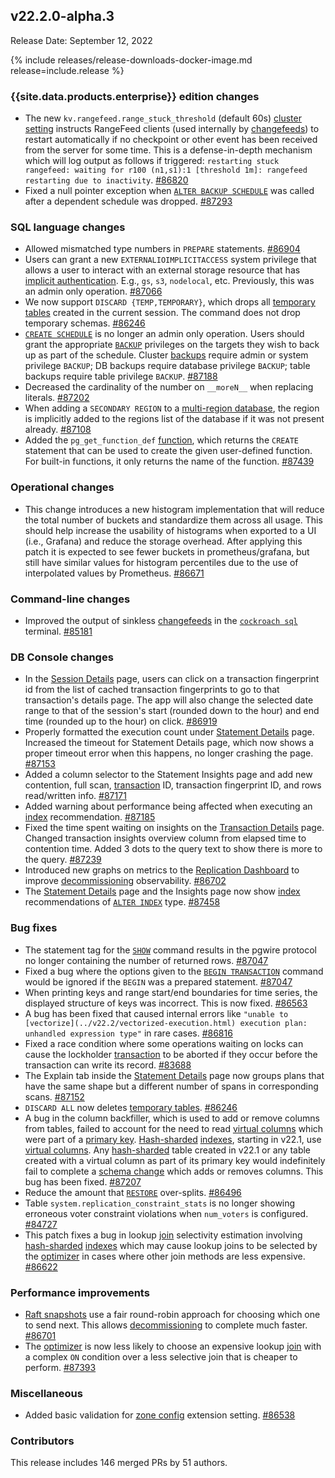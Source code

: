 ## v22.2.0-alpha.3

Release Date: September 12, 2022

{% include releases/release-downloads-docker-image.md release=include.release %}

<h3 id="v22-2-0-alpha-3-enterprise-edition-changes">{{site.data.products.enterprise}} edition changes</h3>

- The new `kv.rangefeed.range_stuck_threshold` (default 60s) [cluster setting](../v22.2/cluster-settings.html) instructs RangeFeed clients (used internally by [changefeeds](../v22.2/create-changefeed.html)) to restart automatically if no checkpoint or other event has been received from the server for some time. This is a defense-in-depth mechanism which will log output as follows if triggered: `restarting stuck rangefeed: waiting for r100 (n1,s1):1 [threshold 1m]: rangefeed restarting due to inactivity`. [#86820][#86820]
- Fixed a null pointer exception when [`ALTER BACKUP SCHEDULE`](../v22.2/create-schedule-for-backup.html) was called after a dependent schedule was dropped. [#87293][#87293]

<h3 id="v22-2-0-alpha-3-sql-language-changes">SQL language changes</h3>

- Allowed mismatched type numbers in `PREPARE` statements. [#86904][#86904]
- Users can grant a new `EXTERNALIOIMPLICITACCESS` system privilege that allows a user to interact with an external storage resource that has [implicit authentication](../v22.2/cloud-storage-authentication.html). E.g., `gs`, `s3`, `nodelocal`, etc. Previously, this was an admin only operation. [#87066][#87066]
- We now support `DISCARD {TEMP,TEMPORARY}`, which drops all [temporary tables](../v22.2/temporary-tables.html) created in the current session. The command does not drop temporary schemas. [#86246][#86246]
- [`CREATE SCHEDULE`](../v22.2/create-schedule-for-backup.html) is no longer an admin only operation. Users should grant the appropriate [`BACKUP`](../v22.2/backup.html) privileges on the targets they wish to back up as part of the schedule. Cluster [backups](../v22.2/backup.html) require admin or system privilege `BACKUP`; DB backups require database privilege `BACKUP`; table backups require table privilege `BACKUP`. [#87188][#87188]
- Decreased the cardinality of the number on `__moreN__` when replacing literals. [#87202][#87202]
- When adding a `SECONDARY REGION` to a [multi-region database](../v22.2/multiregion-overview.html), the region is implicitly added to the regions list of the database if it was not present already. [#87108][#87108]
- Added the `pg_get_function_def` [function](../v22.2/functions-and-operators.html), which returns the `CREATE` statement that can be used to create the given user-defined function. For built-in functions, it only returns the name of the function. [#87439][#87439]

<h3 id="v22-2-0-alpha-3-operational-changes">Operational changes</h3>

- This change introduces a new histogram implementation that will reduce the total number of buckets and standardize them across all usage. This should help increase the usability of histograms when exported to a UI (i.e., Grafana) and reduce the storage overhead. After applying this patch it is expected to see fewer buckets in prometheus/grafana, but still  have similar values for histogram percentiles due to the use of interpolated values by Prometheus. [#86671][#86671]

<h3 id="v22-2-0-alpha-3-command-line-changes">Command-line changes</h3>

- Improved the output of sinkless [changefeeds](../v22.2/create-changefeed.html) in the [`cockroach sql`](../v22.2/cockroach-sql.html) terminal. [#85181][#85181]

<h3 id="v22-2-0-alpha-3-db-console-changes">DB Console changes</h3>

- In the [Session Details](../v22.2/ui-sessions-page.html) page, users can click on a transaction fingerprint id from the list of cached transaction fingerprints to go to that transaction's details page. The app will also change the selected date range to that of the session's start (rounded down to the hour) and end time (rounded up to the hour) on click. [#86919][#86919]
- Properly formatted the execution count under [Statement Details](../v22.2/ui-statements-page.html) page. Increased the timeout for Statement Details page, which now shows a proper timeout error when this happens, no longer crashing the page. [#87153][#87153]
- Added a column selector to the Statement Insights page and add new contention, full scan, [transaction](../v22.2/transactions.html) ID, transaction fingerprint ID, and rows read/written info. [#87171][#87171]
- Added warning about performance being affected when executing an [index](../v22.2/indexes.html) recommendation. [#87185][#87185]
- Fixed the time spent waiting on insights on the [Transaction Details](../v22.2/ui-transactions-page.html) page. Changed transaction insights overview column from elapsed time to contention time. Added 3 dots to the query text to show there is more to the query. [#87239][#87239]
- Introduced new graphs on metrics to the [Replication Dashboard](../v22.2/ui-replication-dashboard.html) to improve [decommissioning](../v22.2/node-shutdown.html) observability. [#86702][#86702]
- The [Statement Details](../v22.2/ui-statements-page.html) page and the Insights page now show [index](../v22.2/indexes.html) recommendations of [`ALTER INDEX`](../v22.2/alter-index.html) type. [#87458][#87458]

<h3 id="v22-2-0-alpha-3-bug-fixes">Bug fixes</h3>

- The statement tag for the [`SHOW`](../v22.2/show-vars.html) command results in the pgwire protocol no longer containing the number of returned rows. [#87047][#87047]
- Fixed a bug where the options given to the [`BEGIN TRANSACTION`](../v22.2/begin-transaction.html) command would be ignored if the `BEGIN` was a prepared statement. [#87047][#87047]
- When printing keys and range start/end boundaries for time series, the displayed structure of keys was incorrect. This is now fixed. [#86563][#86563]
- A bug has been fixed that caused internal errors like `"unable to [vectorize](../v22.2/vectorized-execution.html) execution plan: unhandled expression type"` in rare cases. [#86816][#86816]
- Fixed a race condition where some operations waiting on locks can cause the lockholder [transaction](../v22.2/transactions.html) to be aborted if they occur before the transaction can write its record. [#83688][#83688]
- The Explain tab inside the [Statement Details](../v22.2/ui-statements-page.html) page now groups plans that have the same shape but a different number of spans in corresponding scans. [#87152][#87152]
- `DISCARD ALL` now deletes [temporary tables](../v22.2/temporary-tables.html). [#86246][#86246]
- A bug in the column backfiller, which is used to add or remove columns from tables, failed to account for the need to read [virtual columns](../v22.2/computed-columns.html) which were part of a [primary key](../v22.2/primary-key.html). [Hash-sharded](../v22.2/hash-sharded-indexes.html) [indexes](../v22.2/indexes.html), starting in v22.1, use [virtual columns](../v22.2/computed-columns.html). Any [hash-sharded](../v22.2/hash-sharded-indexes.html) table created in v22.1 or any table created with a virtual column as part of its primary key would indefinitely fail to complete a [schema change](../v22.2/online-schema-changes.html) which adds or removes columns. This bug has been fixed. [#87207][#87207]
- Reduce the amount that [`RESTORE`](../v22.2/restore.html) over-splits. [#86496][#86496]
- Table `system.replication_constraint_stats` is no longer showing erroneous voter constraint violations when `num_voters` is configured. [#84727][#84727]
- This patch fixes a bug in lookup [join](../v22.2/joins.html) selectivity estimation involving [hash-sharded](../v22.2/hash-sharded-indexes.html) [indexes](../v22.2/indexes.html) which may cause lookup joins to be selected by the [optimizer](../v22.2/cost-based-optimizer.html) in cases where other join methods are less expensive. [#86622][#86622]

<h3 id="v22-2-0-alpha-3-performance-improvements">Performance improvements</h3>

- [Raft snapshots](../v22.2/architecture/replication-layer.html#snapshots) use a fair round-robin approach for choosing which one to send next. This allows [decommissioning](../v22.2/node-shutdown.html) to complete much faster. [#86701][#86701]
- The [optimizer](../v22.2/cost-based-optimizer.html) is now less likely to choose an expensive lookup [join](../v22.2/joins.html) with a complex `ON` condition over a less selective join that is cheaper to perform. [#87393][#87393]

<h3 id="v22-2-0-alpha-3-miscellaneous">Miscellaneous</h3>

- Added basic validation for [zone config](../v22.2/configure-replication-zones.html) extension setting. [#86538][#86538]

<h3 id="v22-2-0-alpha-3-contributors">Contributors</h3>

This release includes 146 merged PRs by 51 authors.

[#83688]: https://github.com/cockroachdb/cockroach/pull/83688
[#84727]: https://github.com/cockroachdb/cockroach/pull/84727
[#85181]: https://github.com/cockroachdb/cockroach/pull/85181
[#85920]: https://github.com/cockroachdb/cockroach/pull/85920
[#86246]: https://github.com/cockroachdb/cockroach/pull/86246
[#86496]: https://github.com/cockroachdb/cockroach/pull/86496
[#86538]: https://github.com/cockroachdb/cockroach/pull/86538
[#86563]: https://github.com/cockroachdb/cockroach/pull/86563
[#86622]: https://github.com/cockroachdb/cockroach/pull/86622
[#86671]: https://github.com/cockroachdb/cockroach/pull/86671
[#86701]: https://github.com/cockroachdb/cockroach/pull/86701
[#86702]: https://github.com/cockroachdb/cockroach/pull/86702
[#86816]: https://github.com/cockroachdb/cockroach/pull/86816
[#86820]: https://github.com/cockroachdb/cockroach/pull/86820
[#86826]: https://github.com/cockroachdb/cockroach/pull/86826
[#86904]: https://github.com/cockroachdb/cockroach/pull/86904
[#86919]: https://github.com/cockroachdb/cockroach/pull/86919
[#87047]: https://github.com/cockroachdb/cockroach/pull/87047
[#87066]: https://github.com/cockroachdb/cockroach/pull/87066
[#87108]: https://github.com/cockroachdb/cockroach/pull/87108
[#87152]: https://github.com/cockroachdb/cockroach/pull/87152
[#87153]: https://github.com/cockroachdb/cockroach/pull/87153
[#87171]: https://github.com/cockroachdb/cockroach/pull/87171
[#87185]: https://github.com/cockroachdb/cockroach/pull/87185
[#87188]: https://github.com/cockroachdb/cockroach/pull/87188
[#87202]: https://github.com/cockroachdb/cockroach/pull/87202
[#87207]: https://github.com/cockroachdb/cockroach/pull/87207
[#87239]: https://github.com/cockroachdb/cockroach/pull/87239
[#87293]: https://github.com/cockroachdb/cockroach/pull/87293
[#87393]: https://github.com/cockroachdb/cockroach/pull/87393
[#87431]: https://github.com/cockroachdb/cockroach/pull/87431
[#87439]: https://github.com/cockroachdb/cockroach/pull/87439
[#87458]: https://github.com/cockroachdb/cockroach/pull/87458
